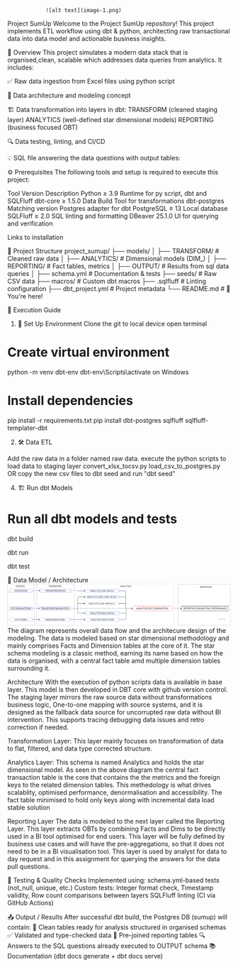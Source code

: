                 ![alt text](image-1.png)

Project SumUp
Welcome to the Project SumUp repository! This project implements ETL workflow using dbt & python, architecting raw transactional data into data model and actionable business insights.

🧭 Overview
This project simulates a modern data stack that is organised,clean, scalable which addresses data queries from analytics. It includes:

✅ Raw data ingestion from Excel files using python script

📂 Data architecture and modeling concept

🏗️ Data transformation into layers in dbt:
TRANSFORM (cleaned staging layer)
ANALYTICS (well-defined star dimensional models)
REPORTING (business focused OBT)

🔍 Data testing, linting, and CI/CD

💡 SQL file answering the data questions with output tables:

⚙️ Prerequisites
The following tools and setup is required to execute this project:

Tool	        Version	            Description
Python	        ≥ 3.9	            Runtime for py script, dbt and SQLFluff
dbt-core	    ≥ 1.5.0	            Data Build Tool for transformations
dbt-postgres	Matching version	Postgres adapter for dbt
PostgreSQL	    ≥ 13	            Local database
SQLFluff	    ≥ 2.0	            SQL linting and formatting
DBeaver         25.1.0              UI for querying and verification

Links to installation 


📂 Project Structure
    project_sumup/
    ├── models/
    │   ├── TRANSFORM/       # Cleaned raw data
    │   ├── ANALYTICS/       # Dimensional models (DIM_)
    │   ├── REPORTING/       # Fact tables, metrics
    │   ├── OUTPUT/          # Results from sql data queries
    │   ├── schema.yml       # Documentation & tests
    ├── seeds/               # Raw CSV data
    ├── macros/              # Custom dbt macros
    ├── .sqlfluff            # Linting configuration
    ├── dbt_project.yml      # Project metadata
    └── README.md            # 📄 You're here!

🚀 Execution Guide
1. 🔧 Set Up Environment
Clone the git to local device
open terminal 
# Create virtual environment
python -m venv dbt-env
dbt-env\Scripts\activate on Windows
# Install dependencies
pip install -r requirements.txt
pip install dbt-postgres sqlfluff sqlfluff-templater-dbt

2. 🛠️ Data ETL 

Add the raw data in a folder named raw data. 
execute the python scripts to load data to staging layer
convert_xlsx_tocsv.py
load_csv_to_postgres.py  OR copy the new csv files to dbt seed and run "dbt seed"

4. 🏗️ Run dbt Models
# Run all dbt models and tests
dbt build

dbt run 

dbt test

🧱 Data Model / Architecture
![alt text](image.png)
The diagram represents overall data flow and the architecure design of the modeling. The data is modeled based on star dimensional methodology and mainly comprises Facts and Dimension tables at the core of it. The star schema modeling is a classic method, earning its name based on how the data is organised, with a central fact table amd multiple dimension tables surrounding it. 

Architecture 
With the execution of python scripts data is available in base layer. This model is then developed in DBT core with github version control.  
The staging layer mirrors the raw source data without transformations business logic, One-to-one mapping with source systems, and it is designed as the fallback data source for uncorrupted raw data without BI intervention. This supports tracing debugging data issues and retro correction if needed.

Transformation Layer:
This layer mainly focuses on transformation of data to flat, filtered, and data type corrected structure.

Analytics Layer:
This schema is named Analytics and holds the star dimensional model. As seen in the above diagram the central fact transaction table is the core that contains the the metrics and the foreign keys to the related dimension tables. This methedology is what drives scalablity, optimised performance, denormalisation and accessibility. The fact table minimised to hold only keys along with incremental data load stable solution 

Reporting Layer
The data is modeled to the next layer called the Reporting Layer. This layer extracts OBTs by combining Facts and Dims to be directly used in a BI tool optimised for end users. This layer will be fully defined by business use cases and will have the pre-aggregations, so that it does not need to be in a BI visualisation tool. This layer is used by analyst for data to day request and in this assignment for querying the answers for the data pull questions.

🧪 Testing & Quality Checks
Implemented using: schema.yml-based tests (not_null, unique, etc.)
Custom tests: Integer format check, Timestamp validity, Row count comparisons between layers
SQLFluff linting (CI via GitHub Actions)

📤 Output / Results
After successful dbt build, the Postgres DB (sumup) will contain:
🚀 Clean tables ready for analysis structured in organised schemas
✅ Validated and type-checked data
🧾 Pre-joined reporting tables
🔍 Answers to the SQL questions already executed to OUTPUT schema
📚 Documentation (dbt docs generate + dbt docs serve)